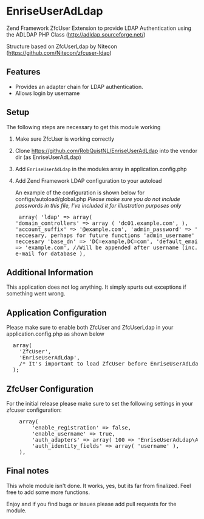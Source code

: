 EnriseUserAdLdap
================

Zend Framework ZfcUser Extension to provide LDAP Authentication using the 
ADLDAP PHP Class (http://adldap.sourceforge.net/)

Structure based on ZfcUserLdap by Nitecon (https://github.com/Nitecon/zfcuser-ldap)

## Features
- Provides an adapter chain for LDAP authentication.
- Allows login by username

## Setup

The following steps are necessary to get this module working
  
  1. Make sure ZfcUser is working correctly
  2. Clone https://github.com/RobQuistNL/EnriseUserAdLdap into the vendor dir (as EnriseUserAdLdap)
  3. Add `EnriseUserAdLdap` in the modules array in application.config.php 
  4. Add Zend Framework LDAP configuration to your autoload

     An example of the configuration is shown below for configs/autoload/global.php
     *Please make sure you do not include passwords in this file, I've included it
     for illustration purposes only*
    <pre class="brush:php">
    array(
    'ldap' => array(
        'domain_controllers' => array (
            'dc01.example.com',
        ),
        'account_suffix'       => '@example.com',
        'admin_password'       => '', //Not neccesary, perhaps for future functions
        'admin_username'       => '', //Not neccesary
        'base_dn'              => 'DC=example,DC=com',
        'default_email_domain' => 'example.com', //Will be appended after username (inc. @-sign) as e-mail for database
    ),
      </pre>
      
      
## Additional Information

This application does not log anything. It simply spurts out exceptions if 
something went wrong.

## Application Configuration
Please make sure to enable both ZfcUser and ZfcUserLdap in your application.config.php as
shown below

<pre class="brush:php">
  array(
    'ZfcUser',
    'EnriseUserAdLdap',
    /* It's important to load ZfcUser before EnriseUserAdLdap as EnriseUserAdLdap is an addon to ZfcUser */
  );
</pre>

## ZfcUser Configuration

For the initial release please make sure to set the following settings in your
zfcuser configuration:
<pre class="brush:php">
    array(
        'enable_registration' => false,
        'enable_username' => true,
        'auth_adapters' => array( 100 => 'EnriseUserAdLdap\Authentication\Adapter\Ldap' ),
        'auth_identity_fields' => array( 'username' ),
    ),
</pre>

## Final notes

This whole module isn't done. It works, yes, but its far from finalized.
Feel free to add some more functions.

Enjoy and if you find bugs or issues please add pull requests for the module.
